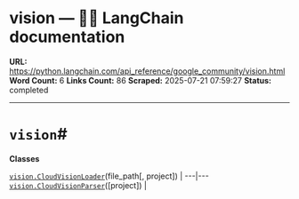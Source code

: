 # vision — 🦜🔗 LangChain  documentation

**URL:** https://python.langchain.com/api_reference/google_community/vision.html
**Word Count:** 6
**Links Count:** 86
**Scraped:** 2025-07-21 07:59:27
**Status:** completed

---

# `vision`\#

**Classes**

[`vision.CloudVisionLoader`](https://python.langchain.com/api_reference/google_community/vision/langchain_google_community.vision.CloudVisionLoader.html#langchain_google_community.vision.CloudVisionLoader "langchain_google_community.vision.CloudVisionLoader")\(file\_path\[, project\]\) |    ---|---   [`vision.CloudVisionParser`](https://python.langchain.com/api_reference/google_community/vision/langchain_google_community.vision.CloudVisionParser.html#langchain_google_community.vision.CloudVisionParser "langchain_google_community.vision.CloudVisionParser")\(\[project\]\) |